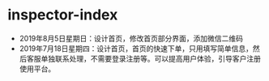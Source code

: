 # inspector-index
* 2019年8月5日星期日：设计首页，修改首页部分界面，添加微信二维码
* 2019年7月18日星期四：设计首页，首页的快速下单，只用填写简单信息，然后客服单独联系处理，不需要登录注册等。可以提高用户体验，引导客户注册使用平台。